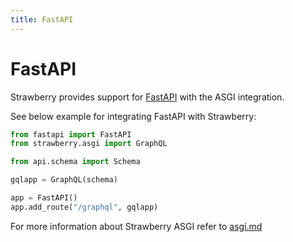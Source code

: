 ```yaml
---
title: FastAPI
---
```


# FastAPI

Strawberry provides support for [FastAPI](https://fastapi.tiangolo.com/) with the ASGI integration.

See below example for integrating FastAPI with Strawberry:
```python
from fastapi import FastAPI
from strawberry.asgi import GraphQL

from api.schema import Schema

gqlapp = GraphQL(schema)

app = FastAPI()
app.add_route("/graphql", gqlapp)
```

For more information about Strawberry ASGI refer to [asgi.md](./asgi.md)

